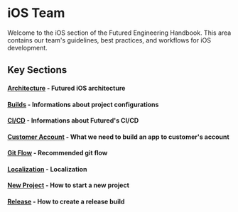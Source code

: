 # iOS Team

Welcome to the iOS section of the Futured Engineering Handbook. This area contains our team's guidelines, best practices, and workflows for iOS development.

## Key Sections

#### [Architecture](ios_architecture.md) - Futured iOS architecture

#### [Builds](ios_builds.md) - Informations about project configurations

#### [CI/CD](ios_ci_cd.md) - Informations about Futured's CI/CD

#### [Customer Account](ios_customer_account.md) - What we need to build an app to customer's account

#### [Git Flow](ios_git_flow.md) - Recommended git flow

#### [Localization](ios_localization.md) - Localization

#### [New Project](ios_new_project.md) - How to start a new project

#### [Release](ios_release.md) - How to create a release build
